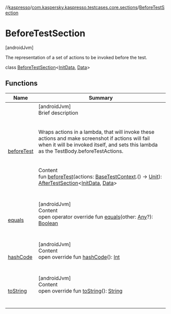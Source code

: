 //[kaspresso](../../index.md)/[com.kaspersky.kaspresso.testcases.core.sections](../index.md)/[BeforeTestSection](index.md)



# BeforeTestSection  
 [androidJvm] 

The representation of a set of actions to be invoked before the test.

class [BeforeTestSection](index.md)<[InitData](index.md), [Data](index.md)>   


## Functions  
  
|  Name|  Summary| 
|---|---|
| [beforeTest](before-test.md)| [androidJvm]  <br>Brief description  <br><br><br>Wraps actions in a lambda, that will invoke these actions and make screenshot if actions will fail when it will be invoked itself, and sets this lambda as the TestBody.beforeTestActions.<br><br>  <br>Content  <br>fun [beforeTest](before-test.md)(actions: [BaseTestContext](../../com.kaspersky.kaspresso.testcases.core.testcontext/-base-test-context/index.md).() -> [Unit](https://kotlinlang.org/api/latest/jvm/stdlib/kotlin/-unit/index.html)): [AfterTestSection](../-after-test-section/index.md)<[InitData](index.md), [Data](index.md)>  <br><br><br>
| [equals](https://kotlinlang.org/api/latest/jvm/stdlib/kotlin/-any/equals.html)| [androidJvm]  <br>Content  <br>open operator override fun [equals](https://kotlinlang.org/api/latest/jvm/stdlib/kotlin/-any/equals.html)(other: [Any](https://kotlinlang.org/api/latest/jvm/stdlib/kotlin/-any/index.html)?): [Boolean](https://kotlinlang.org/api/latest/jvm/stdlib/kotlin/-boolean/index.html)  <br><br><br>
| [hashCode](https://kotlinlang.org/api/latest/jvm/stdlib/kotlin/-any/hash-code.html)| [androidJvm]  <br>Content  <br>open override fun [hashCode](https://kotlinlang.org/api/latest/jvm/stdlib/kotlin/-any/hash-code.html)(): [Int](https://kotlinlang.org/api/latest/jvm/stdlib/kotlin/-int/index.html)  <br><br><br>
| [toString](https://kotlinlang.org/api/latest/jvm/stdlib/kotlin/-any/to-string.html)| [androidJvm]  <br>Content  <br>open override fun [toString](https://kotlinlang.org/api/latest/jvm/stdlib/kotlin/-any/to-string.html)(): [String](https://kotlinlang.org/api/latest/jvm/stdlib/kotlin/-string/index.html)  <br><br><br>

